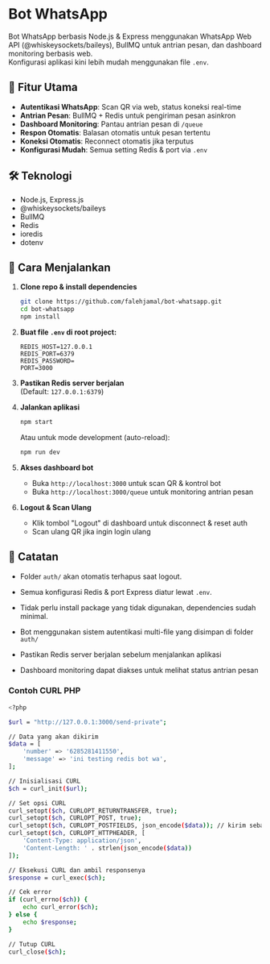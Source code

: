 # Bot WhatsApp

Bot WhatsApp berbasis Node.js & Express menggunakan WhatsApp Web API (@whiskeysockets/baileys), BullMQ untuk antrian pesan, dan dashboard monitoring berbasis web.  
Konfigurasi aplikasi kini lebih mudah menggunakan file `.env`.

## 📌 Fitur Utama
- **Autentikasi WhatsApp**: Scan QR via web, status koneksi real-time
- **Antrian Pesan**: BullMQ + Redis untuk pengiriman pesan asinkron
- **Dashboard Monitoring**: Pantau antrian pesan di `/queue`
- **Respon Otomatis**: Balasan otomatis untuk pesan tertentu
- **Koneksi Otomatis**: Reconnect otomatis jika terputus
- **Konfigurasi Mudah**: Semua setting Redis & port via `.env`

## 🛠 Teknologi
- Node.js, Express.js
- @whiskeysockets/baileys
- BullMQ
- Redis
- ioredis
- dotenv

## 🚀 Cara Menjalankan

1. **Clone repo & install dependencies**
   ```bash
   git clone https://github.com/falehjamal/bot-whatsapp.git
   cd bot-whatsapp
   npm install
   ```

2. **Buat file `.env` di root project:**
   ```
   REDIS_HOST=127.0.0.1
   REDIS_PORT=6379
   REDIS_PASSWORD=
   PORT=3000
   ```

3. **Pastikan Redis server berjalan**  
   (Default: `127.0.0.1:6379`)

4. **Jalankan aplikasi**
   ```bash
   npm start
   ```
   Atau untuk mode development (auto-reload):
   ```bash
   npm run dev
   ```

5. **Akses dashboard bot**
   - Buka `http://localhost:3000` untuk scan QR & kontrol bot
   - Buka `http://localhost:3000/queue` untuk monitoring antrian pesan

6. **Logout & Scan Ulang**
   - Klik tombol "Logout" di dashboard untuk disconnect & reset auth
   - Scan ulang QR jika ingin login ulang

## 📝 Catatan
- Folder `auth/` akan otomatis terhapus saat logout.
- Semua konfigurasi Redis & port Express diatur lewat `.env`.
- Tidak perlu install package yang tidak digunakan, dependencies sudah minimal.

- Bot menggunakan sistem autentikasi multi-file yang disimpan di folder `auth/`
- Pastikan Redis server berjalan sebelum menjalankan aplikasi
- Dashboard monitoring dapat diakses untuk melihat status antrian pesan



### Contoh CURL PHP 
```bash
<?php

$url = "http://127.0.0.1:3000/send-private";

// Data yang akan dikirim
$data = [
    'number' => '6285281411550',
    'message' => 'ini testing redis bot wa',
];

// Inisialisasi CURL
$ch = curl_init($url);

// Set opsi CURL
curl_setopt($ch, CURLOPT_RETURNTRANSFER, true);
curl_setopt($ch, CURLOPT_POST, true);
curl_setopt($ch, CURLOPT_POSTFIELDS, json_encode($data)); // kirim sebagai JSON
curl_setopt($ch, CURLOPT_HTTPHEADER, [
    'Content-Type: application/json',
    'Content-Length: ' . strlen(json_encode($data))
]);

// Eksekusi CURL dan ambil responsenya
$response = curl_exec($ch);

// Cek error
if (curl_errno($ch)) {
    echo curl_error($ch);
} else {
    echo $response;
}

// Tutup CURL
curl_close($ch);
```
